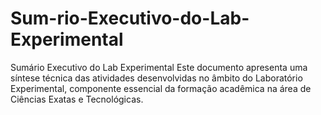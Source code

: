 # Sum-rio-Executivo-do-Lab-Experimental
Sumário Executivo do Lab Experimental  Este documento apresenta uma síntese técnica das atividades desenvolvidas no âmbito do Laboratório Experimental, componente essencial da formação acadêmica na área de Ciências Exatas e Tecnológicas.
